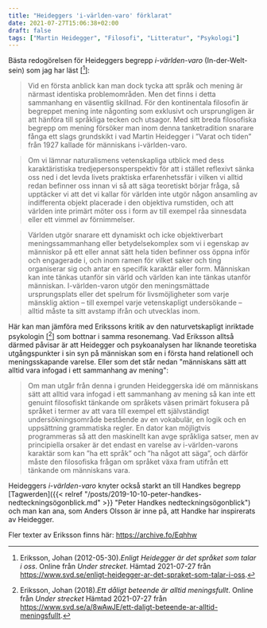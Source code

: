```yaml
---
title: "Heideggers 'i-världen-varo' förklarat"
date: 2021-07-27T15:06:38+02:00
draft: false
tags: ["Martin Heidegger", "Filosofi", "Litteratur", "Psykologi"]
---
```


Bästa redogörelsen för Heideggers begrepp *i-världen-varo* (In-der-Welt-sein) som jag har läst [[^1]]: 

> Vid en första anblick kan man dock tycka att språk och mening är närmast identiska problemområden. Men det finns i detta sammanhang en väsentlig skillnad. För den kontinentala filosofin är begreppet mening inte någonting som exklusivt och ursprungligen är att hänföra till språkliga tecken och utsagor. Med sitt breda filosofiska begrepp om mening försöker man inom denna tanketradition snarare fånga ett slags grundskikt i vad Martin Heidegger i ”Varat och tiden” från 1927 kallade för människans i-världen-varo.

> Om vi lämnar naturalismens vetenskapliga utblick med dess karaktäristiska tredjepersonsperspektiv för att i stället reflexivt sänka oss ned i det levda livets praktiska erfarenhetssfär i vilken vi alltid redan befinner oss innan vi så att säga teoretiskt börjar fråga, så upptäcker vi att det vi kallar för världen inte utgör någon ansamling av indifferenta objekt placerade i den objektiva rumstiden, och att världen inte primärt möter oss i form av till exempel råa sinnesdata eller ett vimmel av förnimmelser.

> Världen utgör snarare ett dynamiskt och icke objektiverbart meningssammanhang eller betydelsekomplex som vi i egenskap av människor på ett eller annat sätt hela tiden befinner oss öppna inför och engagerade i, och inom ramen för vilket saker och ting organiserar sig och antar en specifik karaktär eller form. Människan kan inte tänkas utanför sin värld och världen kan inte tänkas utanför människan. I-världen-varon utgör den meningsmättade ursprungsplats eller det spelrum för livsmöjligheter som varje mänsklig aktion – till exempel varje vetenskapligt undersökande – alltid måste ta sitt avstamp ifrån och utvecklas inom.

Här kan man jämföra med Erikssons kritik av den naturvetskapligt inriktade psykologin [[^2]] som bottnar i samma resonemang. Vad Eriksson alltså därmed påvisar är att Heidegger och psykoanalysen har liknande teoretiska utgångspunkter i sin syn på människan som en i första hand relationell och meningsskapande varelse. Eller som det står nedan "människans sätt att alltid vara infogad i ett sammanhang av mening":

> Om man utgår från denna i grunden Heideggerska idé om människans sätt att alltid vara infogad i ett sammanhang av mening så kan inte ett genuint filosofiskt tänkande om språkets väsen primärt fokusera på språket i termer av att vara till exempel ett självständigt undersökningsområde bestående av en vokabulär, en logik och en uppsättning grammatiska regler. En dator kan möjligtvis programmeras så att den maskinellt kan avge språkliga satser, men av principiella orsaker är det endast en varelse av i-världen-varons karaktär som kan ”ha ett språk” och ”ha något att säga”, och därför måste den filosofiska frågan om språket växa fram utifrån ett tänkande om människans vara.

Heideggers *i-världen-varo* knyter också starkt an till Handkes begrepp [Tagwerden]({{< relref "/posts/2019-10-10-peter-handkes-nedteckningsögonblick.md" >}} "Peter Handkes nedteckningsögonblick") och man kan ana, som Anders Olsson är inne på, att Handke har inspirerats av Heidegger.

Fler texter av Eriksson finns här: https://archive.fo/Eqhhw

[^1]: Eriksson, Johan (2012-05-30)._Enligt Heidegger är det språket som talar i oss_. Online från _Under strecket_. Hämtad 2021-07-27 från <https://www.svd.se/enligt-heidegger-ar-det-spraket-som-talar-i-oss>.
[^2]: Eriksson, Johan (2018)._Ett dåligt beteende är alltid meningsfullt_.  Online från _Under strecket_ Hämtad 2021-07-27 från <https://www.svd.se/a/8wAwJE/ett-daligt-beteende-ar-alltid-meningsfullt>.
